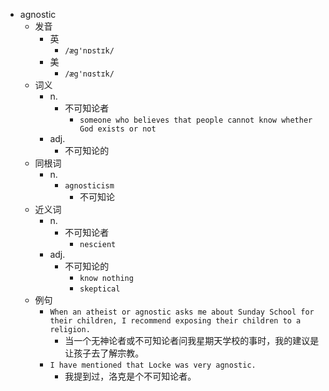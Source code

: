 - agnostic
  - 发音
    - 英
      - `/æg'nɒstɪk/`
    - 美
      - `/æg'nɑstɪk/`
  - 词义
    - n.
      - 不可知论者
        - `someone who believes that people cannot know whether God exists or not`
    - adj.
      - 不可知论的
  - 同根词
    - n.
      - `agnosticism`
        - 不可知论
  - 近义词
    - n.
      - 不可知论者
        - `nescient`
    - adj.
      - 不可知论的
        - `know nothing`
        - `skeptical`
  - 例句
    - `When an atheist or agnostic asks me about Sunday School for their children, I recommend exposing their children to a religion.`
      - 当一个无神论者或不可知论者问我星期天学校的事时，我的建议是让孩子去了解宗教。
    - `I have mentioned that Locke was very agnostic.`
      - 我提到过，洛克是个不可知论者。

